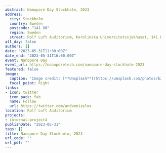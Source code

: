 ```yaml
---
abstract: Nanopore Day Stockholm, 2023
address:
  city: Stockholm
  country: Sweden
  postcode: "141 86"
  region: Sweden
  street: Rolf Luft Auditorium, Karolinska Universitetssjukhuset, 141 86, Stockholm, Sweden
all_day: false
authors: []
date: "2023-05-31T11:00:00Z"
date_end: "2023-05-31T16:00:00Z"
event: Nanopore Day
event_url: https://nanoporetech.com/nanopore-day-stockholm-2023
featured: false
image:
  caption: 'Image credit: [**Unsplash**](https://unsplash.com/photos/bzdhc5b3Bxs)'
  focal_point: Right
links:
- icon: twitter
  icon_pack: fab
  name: Follow
  url: https://twitter.com/andvenizelos
location: Rolf Luft Auditorium
projects:
- internal-project4
publishDate: "2023-05-31"
tags: []
title: Nanopore Day Stockholm, 2023
url_code: ""
url_pdf: ""
---
```


